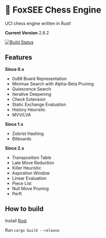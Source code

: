 # 🦊 FoxSEE Chess Engine
UCI chess engine written in Rust!  

**Current Version** 2.8.2

[![Build Status](https://travis-ci.com/redsalmon91/FoxSEE.svg?branch=master)](https://travis-ci.com/redsalmon91/FoxSEE)

## Features

**Since 0.x**
- 0x88 Board Representation
- Minimax Search with Alpha-Beta Pruning
- Quiescence Search
- Iterative Deepening
- Check Extension
- Static Exchange Evaluation
- History Heuristic
- MVV/LVA

**Since 1.x**
- Zobrist Hashing
- Bitboards

**Since 2.x**
- Transposition Table
- Late Move Reduction
- Killer Heuristic
- Aspiration Window
- Linear Evaluation
- Piece List
- Null Move Pruning
- Perft

## How to build
Install [Rust](https://www.rust-lang.org/)

Run `cargo build --release`
